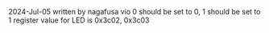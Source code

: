 2024-Jul-05 written by nagafusa
vio 0 should be set to 0, 1 should be set to 1 
register value for LED is 0x3c02, 0x3c03
